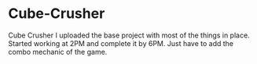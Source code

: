 # Cube-Crusher
Cube Crusher
I uploaded the base project with most of the things in place. Started working at 2PM and complete it by 6PM. Just have to add the combo mechanic of the game. 
